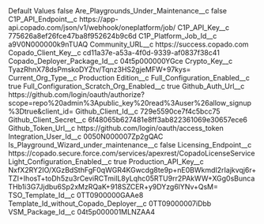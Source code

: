 <?xml version="1.0" encoding="UTF-8"?>
<CustomMetadata xmlns="http://soap.sforce.com/2006/04/metadata" xmlns:xsi="http://www.w3.org/2001/XMLSchema-instance" xmlns:xsd="http://www.w3.org/2001/XMLSchema">
    <label>Default Values</label>
    <protected>false</protected>
    <values>
        <field>Are_Playgrounds_Under_Maintenance__c</field>
        <value xsi:type="xsd:boolean">false</value>
    </values>
    <values>
        <field>C1P_API_Endpoint__c</field>
        <value xsi:type="xsd:string">https://app-api.copado.com/json/v1/webhook/oneplatform/job/</value>
    </values>
    <values>
        <field>C1P_API_Key__c</field>
        <value xsi:type="xsd:string">775626a8ef26fce47ba8f952624b9c6d</value>
    </values>
    <values>
        <field>C1P_Platform_Job_Id__c</field>
        <value xsi:type="xsd:string">a9V0N000000k9nTUAQ</value>
    </values>
    <values>
        <field>Community_URL__c</field>
        <value xsi:type="xsd:string">https://success.copado.com</value>
    </values>
    <values>
        <field>Copado_Client_Key__c</field>
        <value xsi:type="xsd:string">cd11a37e-a53a-4f0d-9339-af0837f38c41</value>
    </values>
    <values>
        <field>Copado_Deployer_Package_Id__c</field>
        <value xsi:type="xsd:string">04t5p000000YGce</value>
    </values>
    <values>
        <field>Crypto_Key__c</field>
        <value xsi:type="xsd:string">TyazRhnX78dsPmskoDYZtv/Tqnz3HS2gjeMFW+97kys=</value>
    </values>
    <values>
        <field>Current_Org_Type__c</field>
        <value xsi:type="xsd:string">Production</value>
    </values>
    <values>
        <field>Edition__c</field>
        <value xsi:nil="true"/>
    </values>
    <values>
        <field>Full_Configuration_Enabled__c</field>
        <value xsi:type="xsd:boolean">true</value>
    </values>
    <values>
        <field>Full_Configuration_Scratch_Org_Enabled__c</field>
        <value xsi:type="xsd:boolean">true</value>
    </values>
    <values>
        <field>Github_Auth_Url__c</field>
        <value xsi:type="xsd:string">https://github.com/login/oauth/authorize?scope=repo%20admin%3Apublic_key%20read%3Auser%26allow_signup%3Dtrue&amp;client_id=</value>
    </values>
    <values>
        <field>Github_Client_Id__c</field>
        <value xsi:type="xsd:string">729e5590ce7f4c5bcc75</value>
    </values>
    <values>
        <field>Github_Client_Secret__c</field>
        <value xsi:type="xsd:string">6f48065b627481e8ff3ab822361069e30657ece6</value>
    </values>
    <values>
        <field>Github_Token_Url__c</field>
        <value xsi:type="xsd:string">https://github.com/login/oauth/access_token</value>
    </values>
    <values>
        <field>Integration_User_Id__c</field>
        <value xsi:type="xsd:string">0050N000007Zp2gQAC</value>
    </values>
    <values>
        <field>Is_Playground_Wizard_under_maintenance__c</field>
        <value xsi:type="xsd:boolean">false</value>
    </values>
    <values>
        <field>Licensing_Endpoint__c</field>
        <value xsi:type="xsd:string">https://copado.secure.force.com/services/apexrest/CopadoLicenseService</value>
    </values>
    <values>
        <field>Light_Configuration_Enabled__c</field>
        <value xsi:type="xsd:boolean">true</value>
    </values>
    <values>
        <field>Production_API_Key__c</field>
        <value xsi:type="xsd:string">NxfX2RY2IO/XGzBdSthFgF0qWGR4KGwcdg8te9p+nE0BWkmdI2rIajkvqj6r+TZI+IhosT+toDh5zu3rCeviRCTmiIL8yLqhc05RTU9rr2PAkWW+XGg0sBuncaTHb1i3G7Jjdbu6Sp2xMzRQaK+918SZCER+y9DYzg6lYNv+QsM=</value>
    </values>
    <values>
        <field>TSO_Template_Id__c</field>
        <value xsi:type="xsd:string">0TT0900000GAAe8</value>
    </values>
    <values>
        <field>Template_Id_without_Copado_Deployer__c</field>
        <value xsi:type="xsd:string">0TT09000007iDbb</value>
    </values>
    <values>
        <field>VSM_Package_Id__c</field>
        <value xsi:type="xsd:string">04t5p000001MLNZAA4</value>
    </values>
</CustomMetadata>
